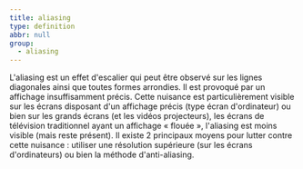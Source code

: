 ```yaml
---
title: aliasing
type: definition
abbr: null
group:
  - aliasing
---
```

L'aliasing est un effet d'escalier qui peut être observé sur les lignes diagonales ainsi que toutes formes arrondies. Il est provoqué par un affichage insuffisamment précis. Cette nuisance est particulièrement visible sur les écrans disposant d'un affichage précis (type écran d'ordinateur) ou bien sur les grands écrans (et les vidéos projecteurs), les écrans de télévision traditionnel ayant un affichage « flouée », l'aliasing est moins visible (mais reste présent). Il existe 2 principaux moyens pour lutter contre cette nuisance : utiliser une résolution supérieure (sur les écrans d'ordinateurs) ou bien la méthode d'anti-aliasing.
